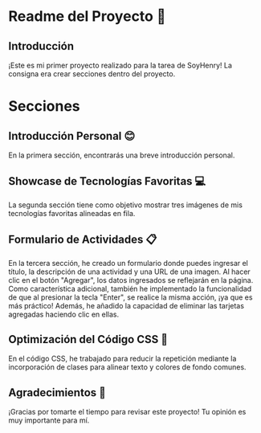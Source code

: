 # Readme del Proyecto 🚀 

## Introducción 
¡Este es mi primer proyecto realizado para la tarea de SoyHenry! La consigna era crear secciones dentro del proyecto.

# Secciones 
## Introducción Personal 😊 
En la primera sección, encontrarás una breve introducción personal.

## Showcase de Tecnologías Favoritas 💻 
La segunda sección tiene como objetivo mostrar tres imágenes de mis tecnologías favoritas alineadas en fila.

## Formulario de Actividades 📋 
En la tercera sección, he creado un formulario donde puedes ingresar el título, la descripción de una actividad y una URL de una imagen. Al hacer clic en el botón "Agregar", los datos ingresados se reflejarán en la página. Como característica adicional, también he implementado la funcionalidad de que al presionar la tecla "Enter", se realice la misma acción, ¡ya que es más práctico! Además, he añadido la capacidad de eliminar las tarjetas agregadas haciendo clic en ellas.

## Optimización del Código CSS 🎨 
En el código CSS, he trabajado para reducir la repetición mediante la incorporación de clases para alinear texto y colores de fondo comunes.

## Agradecimientos 🙏 
¡Gracias por tomarte el tiempo para revisar este proyecto! Tu opinión es muy importante para mí.

